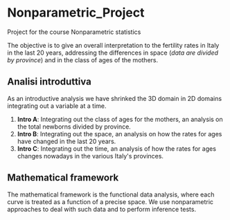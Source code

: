 # Nonparametric_Project
Project for the course Nonparametric statistics

The objective is to give an overall interpretation to the fertility rates in Italy in the last 20 years, addressing the differences in space (*data are divided by province*) and in the class of ages of the mothers.

## Analisi introduttiva
As an introductive analysis we have shrinked the 3D domain in 2D domains integrating out a variable at a time.
1. **Intro A**: Integrating out the class of ages for the mothers, an analysis on the total newborns divided by province.
2. **Intro B**: Integrating out the space, an analysis on how the rates for ages have changed in the last 20 years.
3. **Intro C**: Integrating out the time, an analysis of how the rates for ages changes nowadays in the various Italy's provinces.

## Mathematical framework
The mathematical framework is the functional data analysis, where each curve is treated as a function of a precise space. We use nonparametric approaches to deal with such data and to perform inference tests.
